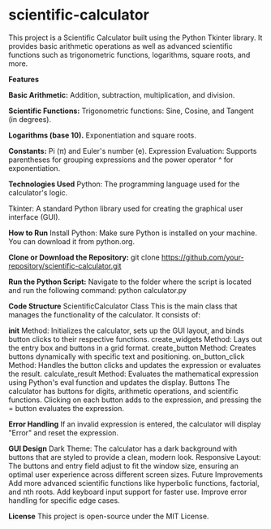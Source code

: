 # scientific-calculator
This project is a Scientific Calculator built using the Python Tkinter library. It provides basic arithmetic operations as well as advanced scientific functions such as trigonometric functions, logarithms, square roots, and more.

**Features**

**Basic Arithmetic:** 
Addition, subtraction, multiplication, and division.

**Scientific Functions:**
Trigonometric functions: Sine, Cosine, and Tangent (in degrees).

**Logarithms (base 10).**
Exponentiation and square roots.

**Constants:** Pi (π) and Euler's number (e).
Expression Evaluation: Supports parentheses for grouping expressions and the power operator ^ for exponentiation.

**Technologies Used**
Python: The programming language used for the calculator's logic.

Tkinter: A standard Python library used for creating the graphical user interface (GUI).

**How to Run**
Install Python: Make sure Python is installed on your machine. You can download it from python.org.

**Clone or Download the Repository:**
git clone https://github.com/your-repository/scientific-calculator.git

**Run the Python Script:** Navigate to the folder where the script is located and run the following command:
python calculator.py

**Code Structure**
ScientificCalculator Class
This is the main class that manages the functionality of the calculator. It consists of:

__init__ Method: Initializes the calculator, sets up the GUI layout, and binds button clicks to their respective functions.
create_widgets Method: Lays out the entry box and buttons in a grid format.
create_button Method: Creates buttons dynamically with specific text and positioning.
on_button_click Method: Handles the button clicks and updates the expression or evaluates the result.
calculate_result Method: Evaluates the mathematical expression using Python's eval function and updates the display.
Buttons
The calculator has buttons for digits, arithmetic operations, and scientific functions. Clicking on each button adds to the expression, and pressing the = button evaluates the expression.

**Error Handling**
If an invalid expression is entered, the calculator will display "Error" and reset the expression.

**GUI Design**
Dark Theme: The calculator has a dark background with buttons that are styled to provide a clean, modern look.
Responsive Layout: The buttons and entry field adjust to fit the window size, ensuring an optimal user experience across different screen sizes.
Future Improvements
Add more advanced scientific functions like hyperbolic functions, factorial, and nth roots.
Add keyboard input support for faster use.
Improve error handling for specific edge cases.

**License**
This project is open-source under the MIT License.
